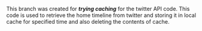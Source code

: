 This branch was created for **_trying caching_** for the twitter API code. This code is used to retrieve the home timeline from twitter and storing it in local cache for specified time and also deleting the contents of cache.

